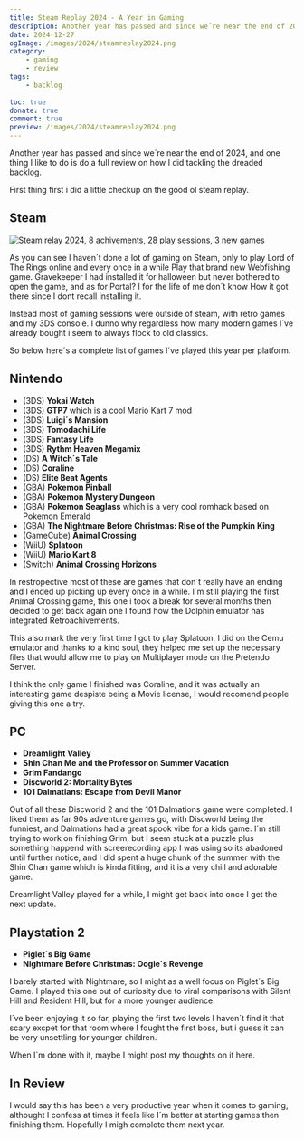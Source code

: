 ```yaml
---
title: Steam Replay 2024 - A Year in Gaming
description: Another year has passed and since we´re near the end of 2024, and one thing I like to do is do a full review on how I did tackling the dreaded backlog. 
date: 2024-12-27
ogImage: /images/2024/steamreplay2024.png
category:
    - gaming
    - review
tags:
    - backlog
    
toc: true
donate: true
comment: true
preview: /images/2024/steamreplay2024.png
---
```

Another year has passed and since we´re near the end of 2024, and one thing I like to do is do a full review on how I did tackling the dreaded backlog. 

First thing first i did a little checkup on the good ol steam replay.

## Steam

![Steam relay 2024, 8 achivements, 28 play sessions, 3 new games](/images/2024/steamreplay2024.png)

As you can see I haven´t done a lot of gaming on Steam, only to play Lord of The Rings online and every once in a while Play that brand new Webfishing game. Gravekeeper I had installed it for halloween but never bothered to open the game, and as for Portal?
I for the life of me don´t know How it got there since I dont recall installing it.

Instead most of gaming sessions were outside of steam, with retro games and my 3DS console. I dunno why regardless how many modern games I´ve already bought i seem to always flock to old classics.

So below here´s a complete list of games I´ve played this year per platform.

## Nintendo
- (3DS) **Yokai Watch**
- (3DS) **GTP7** which is a cool Mario Kart 7 mod
- (3DS) **Luigi´s Mansion**
- (3DS) **Tomodachi Life**
- (3DS) **Fantasy Life**
- (3DS) **Rythm Heaven Megamix**
- (DS) **A Witch´s Tale**
- (DS) **Coraline**
- (DS) **Elite Beat Agents**
- (GBA) **Pokemon Pinball**
- (GBA) **Pokemon Mystery Dungeon**
- (GBA) **Pokemon Seaglass** which is a very cool romhack based on Pokemon Emerald
- (GBA) **The Nightmare Before Christmas: Rise of the Pumpkin King**
- (GameCube) **Animal Crossing**
- (WiiU) **Splatoon**
- (WiiU) **Mario Kart 8**
- (Switch) **Animal Crossing Horizons**

In restropective most of these are games that don´t really have an ending and I ended up picking up every once in a while. I´m still playing the first Animal Crossing game, this one i took a break for several months then decided to get back again one I found how the Dolphin emulator has integrated Retroachivements.

This also mark the very first time I got to play Splatoon, I did on the Cemu emulator and thanks to a kind soul, they helped me set up the necessary files that would allow me to play on Multiplayer mode on the Pretendo Server.

I think the only game I finished was Coraline, and it was actually an interesting game despiste being a Movie license, I would recomend people giving this one a try.

## PC
- **Dreamlight Valley**
- **Shin Chan Me and the Professor on Summer Vacation**
- **Grim Fandango**
- **Discworld 2: Mortality Bytes**
- **101 Dalmatians: Escape from Devil Manor**


Out of all these Discworld 2 and the 101 Dalmations game were completed. I liked them as far 90s adventure games go, with Discworld being the funniest, and Dalmations had a great spook vibe for a kids game.
I´m still trying to work on finishing Grim, but I seem stuck at a puzzle plus something happend with screerecording app I was using so its abadoned until further notice, and I did spent a huge chunk of the summer with the Shin Chan game which is kinda fitting, and it is a very chill and adorable game.

Dreamlight Valley played for a while, I might get back into once I get the next update.

## Playstation 2
- **Piglet´s Big Game**
- **Nightmare Before Christmas: Oogie´s Revenge**

I barely started with Nightmare, so I might as a well focus on Piglet´s Big Game. I played this one out of curiosity due to viral comparisons with Silent Hill and Resident Hill, but for a more younger audience.

I´ve been enjoying it so far, playing the first two levels I haven´t find it that scary excpet for that room where I fought the first boss, but i guess it can be very unsettling for younger children.

When I`m done with it, maybe I might post my thoughts on it here.

## In Review
I would say this has been a very productive year when it comes to gaming, althought I confess at times it feels like I´m better at starting games then finishing them. Hopefully I migh complete them next year.